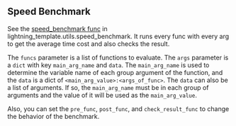 ## Speed Benchmark

See the [speed_benchmark func](https://github.com/shenmishajing/lightning_template/blob/8dee9430a1c8f40f1abe702c718dcc8b0e7bb066/lightning_template/utils/speed_benchmark/speed_benchmark.py#L67C11-L67C11) in lightning_template.utils.speed_benchmark. It runs every func with every arg to get the average time cost and also checks the result.

The `funcs` parameter is a list of functions to evaluate. The `args` parameter is a `dict` with key `main_arg_name` and `data`. The `main_arg_name` is used to determine the variable name of each group argument of the function, and the `data` is a dict of `<main_arg_value>:<args_of_func>`. The `data` can also be a list of arguments. If so, the `main_arg_name` must be in each group of arguments and the value of it will be used as the `main_arg_value`.

Also, you can set the `pre_func`, `post_func`, and `check_result_func` to change the behavior of the benchmark.
